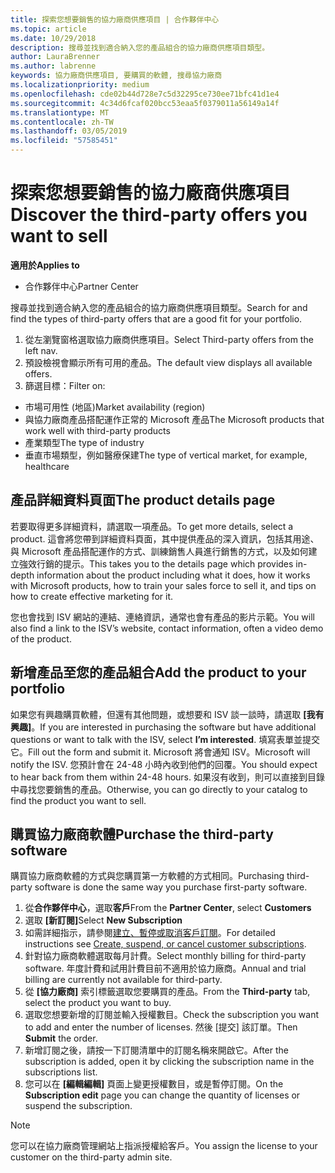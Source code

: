 ```yaml
---
title: 探索您想要銷售的協力廠商供應項目 | 合作夥伴中心
ms.topic: article
ms.date: 10/29/2018
description: 搜尋並找到適合納入您的產品組合的協力廠商供應項目類型。
author: LauraBrenner
ms.author: labrenne
keywords: 協力廠商供應項目, 要購買的軟體, 搜尋協力廠商
ms.localizationpriority: medium
ms.openlocfilehash: cde02b44d728e7c5d32295ce730ee71bfc41d1e4
ms.sourcegitcommit: 4c34d6fcaf020bcc53eaa5f0379011a56149a14f
ms.translationtype: MT
ms.contentlocale: zh-TW
ms.lasthandoff: 03/05/2019
ms.locfileid: "57585451"
---
```

# <a name="discover-the-third-party-offers-you-want-to-sell"></a><span data-ttu-id="7a685-104">探索您想要銷售的協力廠商供應項目</span><span class="sxs-lookup"><span data-stu-id="7a685-104">Discover the third-party offers you want to sell</span></span>

<span data-ttu-id="7a685-105">**適用於**</span><span class="sxs-lookup"><span data-stu-id="7a685-105">**Applies to**</span></span>

-  <span data-ttu-id="7a685-106">合作夥伴中心</span><span class="sxs-lookup"><span data-stu-id="7a685-106">Partner Center</span></span>

<span data-ttu-id="7a685-107">搜尋並找到適合納入您的產品組合的協力廠商供應項目類型。</span><span class="sxs-lookup"><span data-stu-id="7a685-107">Search for and find the types of third-party offers that are a good fit for your portfolio.</span></span> 

1.  <span data-ttu-id="7a685-108">從左瀏覽窗格選取協力廠商供應項目。</span><span class="sxs-lookup"><span data-stu-id="7a685-108">Select Third-party offers from the left nav.</span></span> 
2.  <span data-ttu-id="7a685-109">預設檢視會顯示所有可用的產品。</span><span class="sxs-lookup"><span data-stu-id="7a685-109">The default view displays all available offers.</span></span> 
3.  <span data-ttu-id="7a685-110">篩選目標：</span><span class="sxs-lookup"><span data-stu-id="7a685-110">Filter on:</span></span>

- <span data-ttu-id="7a685-111">市場可用性 (地區)</span><span class="sxs-lookup"><span data-stu-id="7a685-111">Market availability (region)</span></span>
- <span data-ttu-id="7a685-112">與協力廠商產品搭配運作正常的 Microsoft 產品</span><span class="sxs-lookup"><span data-stu-id="7a685-112">The Microsoft products that work well with third-party products</span></span>
- <span data-ttu-id="7a685-113">產業類型</span><span class="sxs-lookup"><span data-stu-id="7a685-113">The type of industry</span></span>
- <span data-ttu-id="7a685-114">垂直市場類型，例如醫療保建</span><span class="sxs-lookup"><span data-stu-id="7a685-114">The type of vertical market, for example, healthcare</span></span>

## <a name="the-product-details-page"></a><span data-ttu-id="7a685-115">產品詳細資料頁面</span><span class="sxs-lookup"><span data-stu-id="7a685-115">The product details page</span></span>

<span data-ttu-id="7a685-116">若要取得更多詳細資料，請選取一項產品。</span><span class="sxs-lookup"><span data-stu-id="7a685-116">To get more details, select a product.</span></span> <span data-ttu-id="7a685-117">這會將您帶到詳細資料頁面，其中提供產品的深入資訊，包括其用途、與 Microsoft 產品搭配運作的方式、訓練銷售人員進行銷售的方式，以及如何建立強效行銷的提示。</span><span class="sxs-lookup"><span data-stu-id="7a685-117">This takes you to the details page which provides in-depth information about the product including what it does, how it works with Microsoft products, how to train your sales force to sell it, and tips on how to create effective marketing for it.</span></span> 

<span data-ttu-id="7a685-118">您也會找到 ISV 網站的連結、連絡資訊，通常也會有產品的影片示範。</span><span class="sxs-lookup"><span data-stu-id="7a685-118">You will also find a link to the ISV’s website, contact information, often a video demo of the product.</span></span> 

## <a name="add-the-product-to-your-portfolio"></a><span data-ttu-id="7a685-119">新增產品至您的產品組合</span><span class="sxs-lookup"><span data-stu-id="7a685-119">Add the product to your portfolio</span></span>

<span data-ttu-id="7a685-120">如果您有興趣購買軟體，但還有其他問題，或想要和 ISV 談一談時，請選取 **\[我有興趣\]**。</span><span class="sxs-lookup"><span data-stu-id="7a685-120">If you are interested in purchasing the software but have additional questions or want to talk with the ISV, select **I’m interested**.</span></span> <span data-ttu-id="7a685-121">填寫表單並提交它。</span><span class="sxs-lookup"><span data-stu-id="7a685-121">Fill out the form and submit it.</span></span> <span data-ttu-id="7a685-122">Microsoft 將會通知 ISV。</span><span class="sxs-lookup"><span data-stu-id="7a685-122">Microsoft will notify the ISV.</span></span> <span data-ttu-id="7a685-123">您預計會在 24-48 小時內收到他們的回覆。</span><span class="sxs-lookup"><span data-stu-id="7a685-123">You should expect to hear back from them within 24-48 hours.</span></span> <span data-ttu-id="7a685-124">如果沒有收到，則可以直接到目錄中尋找您要銷售的產品。</span><span class="sxs-lookup"><span data-stu-id="7a685-124">Otherwise, you can go directly to your catalog to find the product you want to sell.</span></span>

## <a name="purchase-the-third-party-software"></a><span data-ttu-id="7a685-125">購買協力廠商軟體</span><span class="sxs-lookup"><span data-stu-id="7a685-125">Purchase the third-party software</span></span>

<span data-ttu-id="7a685-126">購買協力廠商軟體的方式與您購買第一方軟體的方式相同。</span><span class="sxs-lookup"><span data-stu-id="7a685-126">Purchasing third-party software is done the same way you purchase first-party software.</span></span> 

1. <span data-ttu-id="7a685-127">從**合作夥伴中心**，選取**客戶**</span><span class="sxs-lookup"><span data-stu-id="7a685-127">From the **Partner Center**, select **Customers**</span></span>
2. <span data-ttu-id="7a685-128">選取 **\[新訂閱\]**</span><span class="sxs-lookup"><span data-stu-id="7a685-128">Select **New Subscription**</span></span>
3. <span data-ttu-id="7a685-129">如需詳細指示，請參閱[建立、暫停或取消客戶訂閱](create-a-new-subscription.md)。</span><span class="sxs-lookup"><span data-stu-id="7a685-129">For detailed instructions see [Create, suspend, or cancel customer subscriptions](create-a-new-subscription.md).</span></span>
4.  <span data-ttu-id="7a685-130">針對協力廠商軟體選取每月計費。</span><span class="sxs-lookup"><span data-stu-id="7a685-130">Select monthly billing for third-party software.</span></span> <span data-ttu-id="7a685-131">年度計費和試用計費目前不適用於協力廠商。</span><span class="sxs-lookup"><span data-stu-id="7a685-131">Annual and trial billing are currently not available for third-party.</span></span>
5.  <span data-ttu-id="7a685-132">從 **\[協力廠商\]** 索引標籤選取您要購買的產品。</span><span class="sxs-lookup"><span data-stu-id="7a685-132">From the **Third-party** tab, select the product you want to buy.</span></span>
6.  <span data-ttu-id="7a685-133">選取您想要新增的訂閱並輸入授權數目。</span><span class="sxs-lookup"><span data-stu-id="7a685-133">Check the subscription you want to add and enter the number of licenses.</span></span> <span data-ttu-id="7a685-134">然後 \[提交\] 該訂單。</span><span class="sxs-lookup"><span data-stu-id="7a685-134">Then **Submit** the order.</span></span>
7.  <span data-ttu-id="7a685-135">新增訂閱之後，請按一下訂閱清單中的訂閱名稱來開啟它。</span><span class="sxs-lookup"><span data-stu-id="7a685-135">After the subscription is added, open it by clicking the subscription name in the subscriptions list.</span></span> 
8.  <span data-ttu-id="7a685-136">您可以在 **\[編輯編輯\]** 頁面上變更授權數目，或是暫停訂閱。</span><span class="sxs-lookup"><span data-stu-id="7a685-136">On the **Subscription edit** page you can change the quantity of licenses or suspend the subscription.</span></span>

> [!NOTE]  
>  <span data-ttu-id="7a685-137">您可以在協力廠商管理網站上指派授權給客戶。</span><span class="sxs-lookup"><span data-stu-id="7a685-137">You assign the license to your customer on the third-party admin site.</span></span>

    


